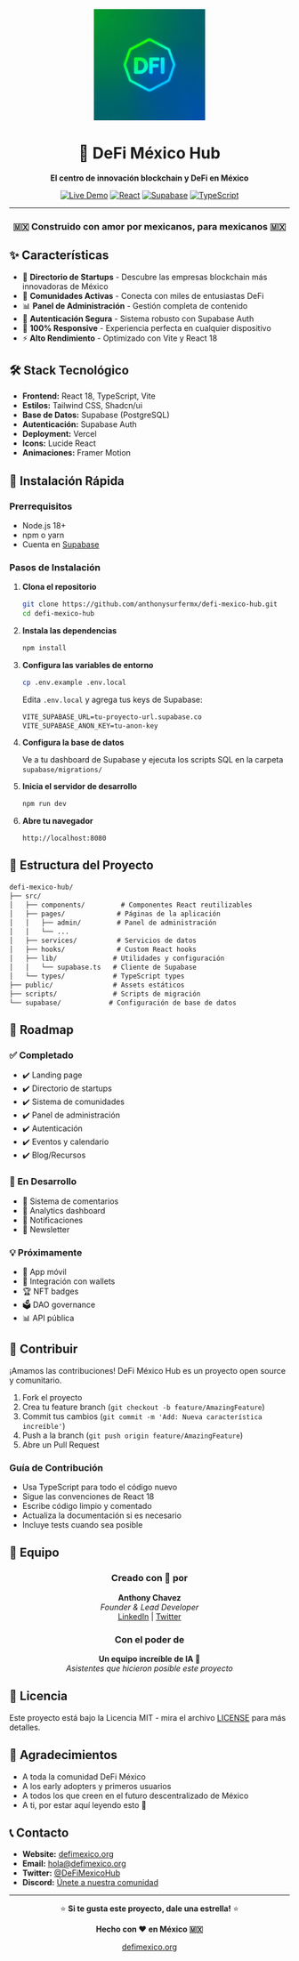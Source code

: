 <div align="center">
  <img src="public/favicon.png" alt="DeFi México Hub" width="200" />
  
  # 🚀 DeFi México Hub
  
  **El centro de innovación blockchain y DeFi en México**
  
  [![Live Demo](https://img.shields.io/badge/🌐_Live_Demo-defimexico.org-blue?style=for-the-badge)](https://defimexico.org)
  [![React](https://img.shields.io/badge/React-18.0-blue?style=for-the-badge&logo=react)](https://react.dev)
  [![Supabase](https://img.shields.io/badge/Supabase-Database-green?style=for-the-badge&logo=supabase)](https://supabase.com)
  [![TypeScript](https://img.shields.io/badge/TypeScript-5.0-blue?style=for-the-badge&logo=typescript)](https://www.typescriptlang.org)
  
  ---
  
  ### 🇲🇽 Construido con amor por mexicanos, para mexicanos 🇲🇽
  
</div>

## ✨ Características

- 🚀 **Directorio de Startups** - Descubre las empresas blockchain más innovadoras de México
- 👥 **Comunidades Activas** - Conecta con miles de entusiastas DeFi
- 📊 **Panel de Administración** - Gestión completa de contenido
- 🔐 **Autenticación Segura** - Sistema robusto con Supabase Auth
- 📱 **100% Responsive** - Experiencia perfecta en cualquier dispositivo
- ⚡ **Alto Rendimiento** - Optimizado con Vite y React 18

## 🛠️ Stack Tecnológico

- **Frontend:** React 18, TypeScript, Vite
- **Estilos:** Tailwind CSS, Shadcn/ui
- **Base de Datos:** Supabase (PostgreSQL)
- **Autenticación:** Supabase Auth
- **Deployment:** Vercel
- **Icons:** Lucide React
- **Animaciones:** Framer Motion

## 🚀 Instalación Rápida

### Prerrequisitos
- Node.js 18+ 
- npm o yarn
- Cuenta en [Supabase](https://supabase.com)

### Pasos de Instalación

1. **Clona el repositorio**
   ```bash
   git clone https://github.com/anthonysurfermx/defi-mexico-hub.git
   cd defi-mexico-hub
   ```

2. **Instala las dependencias**
   ```bash
   npm install
   ```

3. **Configura las variables de entorno**
   ```bash
   cp .env.example .env.local
   ```
   
   Edita `.env.local` y agrega tus keys de Supabase:
   ```
   VITE_SUPABASE_URL=tu-proyecto-url.supabase.co
   VITE_SUPABASE_ANON_KEY=tu-anon-key
   ```

4. **Configura la base de datos**
   
   Ve a tu dashboard de Supabase y ejecuta los scripts SQL en la carpeta `supabase/migrations/`

5. **Inicia el servidor de desarrollo**
   ```bash
   npm run dev
   ```

6. **Abre tu navegador**
   ```
   http://localhost:8080
   ```

## 📁 Estructura del Proyecto

```
defi-mexico-hub/
├── src/
│   ├── components/         # Componentes React reutilizables
│   ├── pages/             # Páginas de la aplicación
│   │   ├── admin/         # Panel de administración
│   │   └── ...           
│   ├── services/          # Servicios de datos
│   ├── hooks/             # Custom React hooks
│   ├── lib/              # Utilidades y configuración
│   │   └── supabase.ts   # Cliente de Supabase
│   └── types/            # TypeScript types
├── public/               # Assets estáticos
├── scripts/              # Scripts de migración
└── supabase/            # Configuración de base de datos
```

## 🎯 Roadmap

### ✅ Completado
- ✔️ Landing page
- ✔️ Directorio de startups
- ✔️ Sistema de comunidades
- ✔️ Panel de administración
- ✔️ Autenticación
- ✔️ Eventos y calendario
- ✔️ Blog/Recursos

### 🚧 En Desarrollo
- 🔄 Sistema de comentarios
- 🔄 Analytics dashboard
- 🔄 Notificaciones
- 🔄 Newsletter

### 💡 Próximamente
- 📱 App móvil
- 🔗 Integración con wallets
- 🏆 NFT badges
- 🗳️ DAO governance
- 📊 API pública

## 🤝 Contribuir

¡Amamos las contribuciones! DeFi México Hub es un proyecto open source y comunitario.

1. Fork el proyecto
2. Crea tu feature branch (`git checkout -b feature/AmazingFeature`)
3. Commit tus cambios (`git commit -m 'Add: Nueva característica increíble'`)
4. Push a la branch (`git push origin feature/AmazingFeature`)
5. Abre un Pull Request

### Guía de Contribución
- Usa TypeScript para todo el código nuevo
- Sigue las convenciones de React 18
- Escribe código limpio y comentado
- Actualiza la documentación si es necesario
- Incluye tests cuando sea posible

## 👥 Equipo

<div align="center">
  
### Creado con 💜 por

**Anthony Chavez**  
*Founder & Lead Developer*  
[LinkedIn](https://linkedin.com/in/anthonychavez) | [Twitter](https://twitter.com/anthonysurfermx)

### Con el poder de

**Un equipo increíble de IA 🤖**  
*Asistentes que hicieron posible este proyecto*

</div>

## 📄 Licencia

Este proyecto está bajo la Licencia MIT - mira el archivo [LICENSE](LICENSE) para más detalles.

## 🌟 Agradecimientos

- A toda la comunidad DeFi México
- A los early adopters y primeros usuarios
- A todos los que creen en el futuro descentralizado de México
- A ti, por estar aquí leyendo esto 💜

## 📞 Contacto

- **Website:** [defimexico.org](https://defimexico.org)
- **Email:** hola@defimexico.org
- **Twitter:** [@DeFiMexicoHub](https://twitter.com/DeFiMexicoHub)
- **Discord:** [Únete a nuestra comunidad](https://discord.gg/defimexico)

---

<div align="center">
  
⭐ **Si te gusta este proyecto, dale una estrella!** ⭐

**Hecho con ❤️ en México 🇲🇽**

[defimexico.org](https://defimexico.org)

</div>